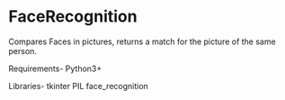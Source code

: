 # FaceRecognition
Compares Faces in pictures, returns a match for the picture of the same person.

Requirements-
Python3+

Libraries-
tkinter
PIL
face_recognition
 

